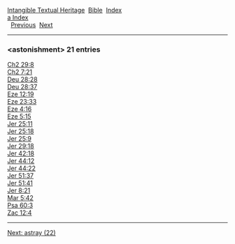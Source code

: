 [Intangible Textual Heritage](../../index)  [Bible](../index) 
[Index](index)   
[a Index](_a_)  
  [Previous](c00847)  [Next](c00849) 

------------------------------------------------------------------------

### &lt;astonishment&gt; 21 entries

[Ch2 29:8](../kjv/ch2029.htm#008)  
[Ch2 7:21](../kjv/ch2007.htm#021)  
[Deu 28:28](../kjv/deu028.htm#028)  
[Deu 28:37](../kjv/deu028.htm#037)  
[Eze 12:19](../kjv/eze012.htm#019)  
[Eze 23:33](../kjv/eze023.htm#033)  
[Eze 4:16](../kjv/eze004.htm#016)  
[Eze 5:15](../kjv/eze005.htm#015)  
[Jer 25:11](../kjv/jer025.htm#011)  
[Jer 25:18](../kjv/jer025.htm#018)  
[Jer 25:9](../kjv/jer025.htm#009)  
[Jer 29:18](../kjv/jer029.htm#018)  
[Jer 42:18](../kjv/jer042.htm#018)  
[Jer 44:12](../kjv/jer044.htm#012)  
[Jer 44:22](../kjv/jer044.htm#022)  
[Jer 51:37](../kjv/jer051.htm#037)  
[Jer 51:41](../kjv/jer051.htm#041)  
[Jer 8:21](../kjv/jer008.htm#021)  
[Mar 5:42](../kjv/mar005.htm#042)  
[Psa 60:3](../kjv/psa060.htm#003)  
[Zac 12:4](../kjv/zac012.htm#004)  

------------------------------------------------------------------------

[Next: astray (22)](c00849)

